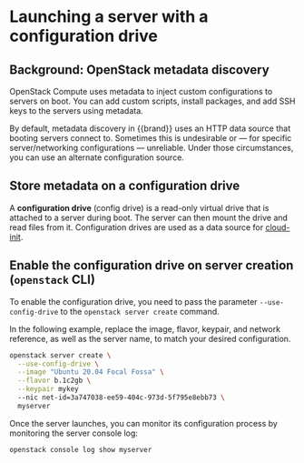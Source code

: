 # Launching a server with a configuration drive


## Background: OpenStack metadata discovery

OpenStack Compute uses metadata to inject custom configurations to
servers on boot. You can add custom scripts, install packages, and
add SSH keys to the servers using metadata.

By default, metadata discovery in {{brand}} uses an HTTP
data source that booting servers connect to. Sometimes this is
undesirable or — for specific server/networking configurations —
unreliable. Under those circumstances, you can use an alternate
configuration source.


## Store metadata on a configuration drive

A **configuration drive** (config drive) is a read-only virtual drive
that is attached to a server during boot. The server can then
mount the drive and read files from it. Configuration drives are used
as a data source for
[cloud-init](https://cloudinit.readthedocs.io/en/latest/).


## Enable the configuration drive on server creation (`openstack` CLI)

To enable the configuration drive, you need to pass the parameter
`--use-config-drive` to the `openstack server create` command.

In the following example, replace the image, flavor, keypair, and
network reference, as well as the server name, to match your desired
configuration.

```bash
openstack server create \
  --use-config-drive \
  --image "Ubuntu 20.04 Focal Fossa" \
  --flavor b.1c2gb \
  --keypair mykey
  --nic net-id=3a747038-ee59-404c-973d-5f795e8ebb73 \
  myserver
```

Once the server launches, you can monitor its configuration process
by monitoring the server console log:

```bash
openstack console log show myserver
```

